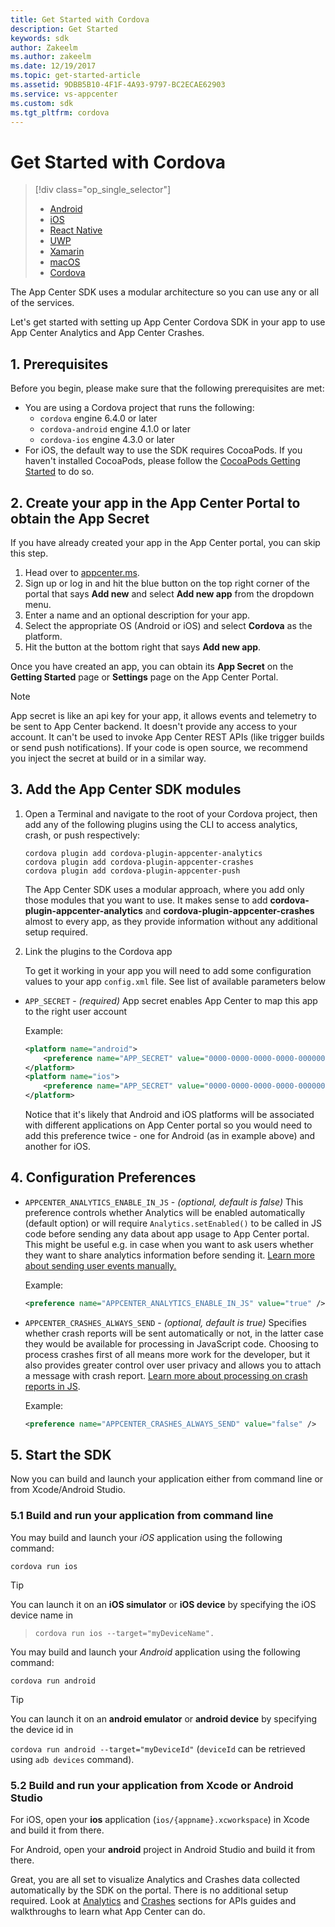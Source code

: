 ```yaml
---
title: Get Started with Cordova
description: Get Started
keywords: sdk
author: Zakeelm
ms.author: zakeelm
ms.date: 12/19/2017
ms.topic: get-started-article
ms.assetid: 9DBB5B10-4F1F-4A93-9797-BC2ECAE62903
ms.service: vs-appcenter
ms.custom: sdk
ms.tgt_pltfrm: cordova
---
```


# Get Started with Cordova

> [!div class="op_single_selector"]
> * [Android](android.md)
> * [iOS](ios.md)
> * [React Native](react-native.md)
> * [UWP](uwp.md)
> * [Xamarin](xamarin.md)
> * [macOS](macos.md)
> * [Cordova](cordova.md)

The App Center SDK uses a modular architecture so you can use any or all of the services.

Let's get started with setting up App Center Cordova SDK in your app to use App Center Analytics and App Center Crashes.

## 1. Prerequisites

Before you begin, please make sure that the following prerequisites are met:

* You are using a Cordova project that runs the following:
	* `cordova` engine 6.4.0 or later
	* `cordova-android` engine 4.1.0 or later
	* `cordova-ios` engine 4.3.0 or later
* For iOS, the default way to use the SDK requires CocoaPods. If you haven't installed CocoaPods, please follow the [CocoaPods Getting Started](https://guides.cocoapods.org/using/getting-started.html) to do so.

## 2. Create your app in the App Center Portal to obtain the App Secret

If you have already created your app in the App Center portal, you can skip this step.

1. Head over to [appcenter.ms](https://appcenter.ms).
2. Sign up or log in and hit the blue button on the top right corner of the portal that says **Add new** and select **Add new app** from the dropdown menu.
3. Enter a name and an optional description for your app.
4. Select the appropriate OS (Android or iOS) and select **Cordova** as the platform.
5. Hit the button at the bottom right that says **Add new app**.

Once you have created an app, you can obtain its **App Secret** on the **Getting Started** page or **Settings** page on the App Center Portal.

> [!NOTE]
> App secret is like an api key for your app, it allows events and telemetry to be sent to App Center backend. It doesn't provide any access to your account. It can't be used to invoke App Center REST APIs (like trigger builds or send push notifications). If your code is open source, we recommend you inject the secret at build or in a similar way.

## 3. Add the App Center SDK modules

1. Open a Terminal and navigate to the root of your Cordova project, then add any of the following plugins using the CLI to access analytics, crash, or push respectively:

	```
    cordova plugin add cordova-plugin-appcenter-analytics
    cordova plugin add cordova-plugin-appcenter-crashes
    cordova plugin add cordova-plugin-appcenter-push
    ```

	The App Center SDK uses a modular approach, where you add only those modules that you want to use. It makes sense to add **cordova-plugin-appcenter-analytics** and **cordova-plugin-appcenter-crashes** almost to every app, as they provide information without any additional setup required.

2.  Link the plugins to the Cordova app

    To get it working in your app you will need to add some configuration values to your app `config.xml` file. See list of available parameters below

- `APP_SECRET` - _(required)_ App secret enables App Center to map this app to the right user account

  Example:

  ```xml
  <platform name="android">
      <preference name="APP_SECRET" value="0000-0000-0000-0000-000000000000" />
  </platform>
  <platform name="ios">
      <preference name="APP_SECRET" value="0000-0000-0000-0000-000000000000" />
  </platform>
  ```

  Notice that it's likely that Android and iOS platforms will be associated with different applications on App Center portal so you would need to add this preference twice - one for Android (as in example above) and another for iOS.

## 4. Configuration Preferences 

- `APPCENTER_ANALYTICS_ENABLE_IN_JS` - _(optional, default is false)_ This preference controls whether Analytics will be enabled automatically (default option) or will require `Analytics.setEnabled()` to be called in JS code before sending any data about app usage to App Center portal. This might be useful e.g. in case when you want to ask users whether they want to share analytics information before sending it. [Learn more about sending user events manually.](~/sdk/analytics/cordova.md#wait-for-js-to-enable-app-center-analytics)

  Example:

  ```xml
  <preference name="APPCENTER_ANALYTICS_ENABLE_IN_JS" value="true" />
  ```

- `APPCENTER_CRASHES_ALWAYS_SEND` - _(optional, default is true)_ Specifies whether crash reports will be sent automatically or not, in the latter case they would be available for processing in JavaScript code. Choosing to process crashes first of all means more work for the developer, but it also provides greater control over user privacy and allows you to attach a message with crash report. [Learn more about processing on crash reports in JS](~/sdk/crashes/cordova.md).

  Example:

  ```xml
  <preference name="APPCENTER_CRASHES_ALWAYS_SEND" value="false" />
  ```
  
## 5. Start the SDK

Now you can build and launch your application either from command line or from Xcode/Android Studio.

### 5.1 Build and run your application from command line

You may build and launch your _iOS_ application using the following command:

```shell
cordova run ios
```

> [!TIP]
> You can launch it on an **iOS simulator** or **iOS device** by specifying the iOS device name in 

> `cordova run ios --target="myDeviceName".`

You may build and launch your _Android_ application using the following command:

```shell
cordova run android
```

> [!TIP]
> You can launch it on an **android emulator** or **android device** by specifying the device id in 
>
> `cordova run android --target="myDeviceId"` (`deviceId` can be retrieved using `adb devices` command).

### 5.2 Build and run your application from Xcode or Android Studio

For iOS, open your **ios** application (`ios/{appname}.xcworkspace`) in Xcode and build it from there.

For Android, open your **android** project in Android Studio and build it from there.

Great, you are all set to visualize Analytics and Crashes data collected automatically by the SDK on the portal. There is no additional setup required. Look at [Analytics](~/sdk/analytics/cordova.md) and [Crashes](~/sdk/crashes/cordova.md) sections for APIs guides and walkthroughs to learn what App Center can do.
